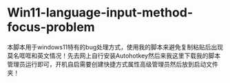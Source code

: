 # Win11-language-input-method-focus-problem
本脚本用于windows11特有的bug处理方式，使用我的脚本来避免复制粘贴后出现莫名哐哐和英文情况！先去网上自行安装Autohotkey然后来我这里下载我的脚本管理员运行即可，开机自启需要创建快捷方式属性高级管理员然后放到启动文件夹！
